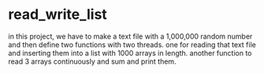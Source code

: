 # read_write_list

in this project, we have to make a text file with a 1,000,000 random number and then define two functions with two threads. one for reading that text file and inserting them into a list with 1000 arrays in length. another function to read 3 arrays continuously and sum and print them.
